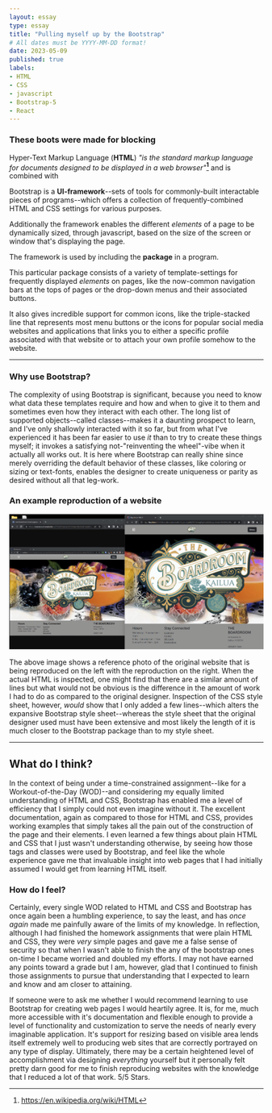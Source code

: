 ```yaml
---
layout: essay
type: essay
title: "Pulling myself up by the Bootstrap"
# All dates must be YYYY-MM-DD format!
date: 2023-05-09
published: true
labels:
- HTML
- CSS
- javascript
- Bootstrap-5
- React
---
```


### These boots were made for blocking

Hyper-Text Markup Language (**HTML**) *"is the standard *markup language* for documents designed to be displayed in a web browser"***[^1]**  and is combined with 

Bootstrap is a **UI-framework**--sets of tools for commonly-built interactable pieces of programs--which offers a collection of frequently-combined HTML and CSS settings for various purposes.

Additionally the framework enables the different *elements* of a page to be dynamically sized, through javascript, based on the size of the screen or window that's displaying the page.

The framework is used by including the **package** in a program.

This particular package consists of a variety of template-settings for frequently displayed *elements* on pages, like the now-common navigation bars at the tops of pages or the drop-down menus and their associated buttons.

It also gives incredible support for common icons, like the triple-stacked line that represents most menu buttons or the icons for popular social media websites and applications that links you to either a specific profile associated with that website or to attach your own profile somehow to the website.

---

### Why use Bootstrap?</h2>

<p>The complexity of using Bootstrap is significant, because you need to know what data these templates require and how and when to give it to them and sometimes even how they interact with each other.  The long list of supported objects--called classes--makes it a daunting prospect to learn, and I've only shallowly interacted with it so far, but from what I've experienced it has been far easier to use <em>it</em> than to try to create these things myself; it invokes a satisfying not-"reinventing the wheel"-vibe when it actually all works out.  It is here where Bootstrap can really shine since merely overriding the default behavior of these classes, like coloring or sizing or text-fonts, enables the designer to create uniqueness or parity as desired without all that leg-work.</p>

<h3>An example reproduction of a website</h3>

<img class="img-fluid" src="../img/uiframeworks-e37/comparison.png" alt="Visual comparison of a website and its reproduction">

<p>The above image shows a reference photo of the original website that is being reproduced on the left with the reproduction on the right.  When the actual HTML is inspected, one might find that there are a similar amount of lines but what would not be obvious is the difference in the amount of work I had to do as compared to the original designer.  Inspection of the CSS style sheet, however, <em>would</em> show that I only added a few lines--which alters the expansive Bootstrap style sheet--whereas the style sheet that the original designer used must have been extensive and most likely the length of it is much closer to the Bootstrap package than to my style sheet.</p>

<hr>

<h2>What do I think?</h2>

<p>In the context of being under a time-constrained assignment--like for a Workout-of-the-Day (WOD)--and considering my equally limited understanding of HTML and CSS, Bootstrap has enabled me a level of efficiency that I simply could not even imagine without it.  The excellent documentation, again as compared to those for HTML and CSS, provides working examples that simply takes all the pain out of the construction of the page and their elements.  I even learned a few things about plain HTML and CSS that I just wasn't understanding otherwise, by seeing how those tags and classes were used by Bootstrap, and feel like the whole experience gave me that invaluable insight into web pages that I had initially assumed I would get from learning HTML itself.</p>

<h3>How do I feel?</h3>

<p>Certainly, every single WOD related to HTML and CSS and Bootstrap has once again been a humbling experience, to say the least, and has <em>once again</em> made me painfully aware of the limits of my knowledge.  In reflection, although I had finished the homework assignments that were plain HTML and CSS, they were <em>very</em> simple pages and gave me a false sense of security so that when I wasn't able to finish the any of the bootstrap ones on-time I became worried and doubled my efforts.  I may not have earned any points toward a grade but I am, however, glad that I continued to finish those assignments to pursue that understanding that I expected to learn and know and am closer to attaining.</p>

<p>If someone were to ask me whether I would recommend learning to use Bootstrap for creating web pages I would heartily agree.  It is, for me, much more accessible with it's documentation and flexible enough to provide a level of functionality and customization to serve the needs of nearly every imaginable application.  It's support for resizing based on visible area lends itself extremely well to producing web sites that are correctly portrayed on any type of display.  Ultimately, there may be a certain heightened level of accomplishment via designing <em>everything</em> yourself but it personally felt pretty darn good for me to finish reproducing websites with the knowledge that I reduced a lot of that work. 5/5 Stars.</p>

[^1]: https://en.wikipedia.org/wiki/HTML
